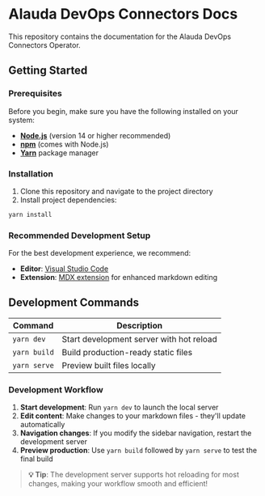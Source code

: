 # Alauda DevOps Connectors Docs

This repository contains the documentation for the Alauda DevOps Connectors Operator.

## Getting Started

### Prerequisites

Before you begin, make sure you have the following installed on your system:

- **[Node.js](https://nodejs.org/en/)** (version 14 or higher recommended)
- **[npm](https://www.npmjs.com/)** (comes with Node.js)
- **[Yarn](https://yarnpkg.com/)** package manager

### Installation

1. Clone this repository and navigate to the project directory
2. Install project dependencies:

```bash
yarn install
```

### Recommended Development Setup

For the best development experience, we recommend:

- **Editor**: [Visual Studio Code](https://code.visualstudio.com/)
- **Extension**: [MDX extension](https://marketplace.visualstudio.com/items?itemName=unifiedjs.vscode-mdx) for enhanced markdown editing

## Development Commands

| Command | Description |
|---------|-------------|
| `yarn dev` | Start development server with hot reload |
| `yarn build` | Build production-ready static files |
| `yarn serve` | Preview built files locally |

### Development Workflow

1. **Start development**: Run `yarn dev` to launch the local server
2. **Edit content**: Make changes to your markdown files - they'll update automatically
3. **Navigation changes**: If you modify the sidebar navigation, restart the development server
4. **Preview production**: Use `yarn build` followed by `yarn serve` to test the final build

> **💡 Tip**: The development server supports hot reloading for most changes, making your workflow smooth and efficient!
